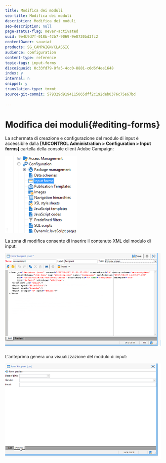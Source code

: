 ```yaml
---
title: Modifica dei moduli
seo-title: Modifica dei moduli
description: Modifica dei moduli
seo-description: null
page-status-flag: never-activated
uuid: 9e4b9d7f-018b-42b7-9069-9e8720bd3fc2
contentOwner: sauviat
products: SG_CAMPAIGN/CLASSIC
audience: configuration
content-type: reference
topic-tags: input-forms
discoiquuid: 0c33fd79-8fa5-4cc0-8881-c6d6f4ee1648
index: y
internal: n
snippet: y
translation-type: tm+mt
source-git-commit: 579329d9194115065dff2c192deb0376c75e67bd

---
```



# Modifica dei moduli{#editing-forms}

La schermata di creazione e configurazione del modulo di input è accessibile dalla **[!UICONTROL Administration > Configuration > Input forms]** cartella della console client Adobe Campaign:

![](assets/d_ncs_integration_form_arbo.png)

La zona di modifica consente di inserire il contenuto XML del modulo di input:

![](assets/d_ncs_integration_form_edit.png)

L&#39;anteprima genera una visualizzazione del modulo di input:

![](assets/d_ncs_integration_form_preview.png)

